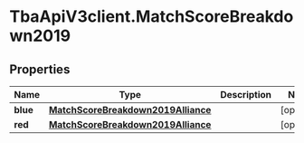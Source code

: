 # TbaApiV3client.MatchScoreBreakdown2019

## Properties

Name | Type | Description | Notes
------------ | ------------- | ------------- | -------------
**blue** | [**MatchScoreBreakdown2019Alliance**](MatchScoreBreakdown2019Alliance.md) |  | [optional] 
**red** | [**MatchScoreBreakdown2019Alliance**](MatchScoreBreakdown2019Alliance.md) |  | [optional] 


